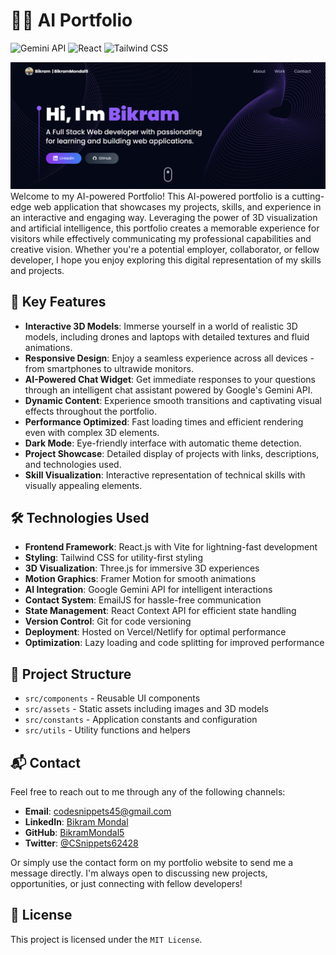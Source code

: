 # 🤖✨ AI Portfolio

![Gemini API](https://img.shields.io/badge/Gemini%20API-powered%20by%20Google%20AI-yellow?logo=google)
![React](https://img.shields.io/badge/React-18-blue?logo=react)
![Tailwind CSS](https://img.shields.io/badge/Tailwind%20CSS-Latest-38bdf8?logo=tailwind-css)

![Portfolio Screenshot](src/assets/screenshot.png)
Welcome to my AI-powered Portfolio! This AI-powered portfolio is a cutting-edge web application that showcases my projects, skills, and experience in an interactive and engaging way.
 Leveraging the power of 3D visualization and artificial intelligence, this portfolio creates a memorable experience for visitors while effectively communicating my professional capabilities and creative vision.
Whether you're a potential employer, collaborator, or fellow developer, I hope you enjoy exploring this digital representation of my skills and projects.

## 🌟 Key Features

- **Interactive 3D Models**: Immerse yourself in a world of realistic 3D models, including drones and laptops with detailed textures and fluid animations.
- **Responsive Design**: Enjoy a seamless experience across all devices - from smartphones to ultrawide monitors.
- **AI-Powered Chat Widget**: Get immediate responses to your questions through an intelligent chat assistant powered by Google's Gemini API.
- **Dynamic Content**: Experience smooth transitions and captivating visual effects throughout the portfolio.
- **Performance Optimized**: Fast loading times and efficient rendering even with complex 3D elements.
- **Dark Mode**: Eye-friendly interface with automatic theme detection.
- **Project Showcase**: Detailed display of projects with links, descriptions, and technologies used.
- **Skill Visualization**: Interactive representation of technical skills with visually appealing elements.

## 🛠️ Technologies Used

- **Frontend Framework**: React.js with Vite for lightning-fast development
- **Styling**: Tailwind CSS for utility-first styling
- **3D Visualization**: Three.js for immersive 3D experiences
- **Motion Graphics**: Framer Motion for smooth animations
- **AI Integration**: Google Gemini API for intelligent interactions
- **Contact System**: EmailJS for hassle-free communication
- **State Management**: React Context API for efficient state handling
- **Version Control**: Git for code versioning
- **Deployment**: Hosted on Vercel/Netlify for optimal performance
- **Optimization**: Lazy loading and code splitting for improved performance

## 🎯 Project Structure

- `src/components` - Reusable UI components
- `src/assets` - Static assets including images and 3D models
- `src/constants` - Application constants and configuration
- `src/utils` - Utility functions and helpers

## 📬 Contact

Feel free to reach out to me through any of the following channels:

- **Email**: [codesnippets45@gmail.com](mailto:codesnippets45@gmail.com)
- **LinkedIn**: [Bikram Mondal](https://www.linkedin.com/in/bikram-mondal-a2bb18343)
- **GitHub**: [BikramMondal5](https://github.com/BikramMondal5)
- **Twitter**: [@CSnippets62428](https://x.com/CSnippets62428)

Or simply use the contact form on my portfolio website to send me a message directly. I'm always open to discussing new projects, opportunities, or just connecting with fellow developers!

## 📜 License
This project is licensed under the `MIT License`.
